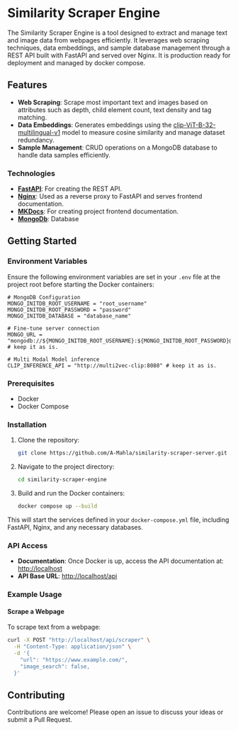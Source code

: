 
# Similarity Scraper Engine

The Similarity Scraper Engine is a tool designed to extract and manage text and image data from webpages efficiently. It leverages web scraping techniques, data embeddings, and sample database management through a REST API built with FastAPI and served over Nginx. It is production ready for deployment and managed by docker compose.

## Features

- **Web Scraping**: Scrape most important text and images based on attributes such as depth, child element count, text density and tag matching.
- **Data Embeddings**: Generates embeddings using the [clip-ViT-B-32-multilingual-v1](https://huggingface.co/sentence-transformers/clip-ViT-B-32-multilingual-v1) model to measure cosine similarity and manage dataset redundancy.
- **Sample Management**: CRUD operations on a MongoDB database to handle data samples efficiently.

### Technologies

- **[FastAPI](https://fastapi.tiangolo.com/)**: For creating the REST API.
- **[Nginx](https://nginx.org/)**: Used as a reverse proxy to FastAPI and serves frontend documentation.
- **[MKDocs](https://www.mkdocs.org/)**: For creating project frontend documentation.
- **[MongoDb](https://www.mongodb.com/)**: Database

## Getting Started

### Environment Variables

Ensure the following environment variables are set in your `.env` file at the project root before starting the Docker containers:

```
# MongoDB Configuration
MONGO_INITDB_ROOT_USERNAME = "root_username"
MONGO_INITDB_ROOT_PASSWORD = "password"
MONGO_INITDB_DATABASE = "database_name"

# Fine-tune server connection
MONGO_URL = "mongodb://${MONGO_INITDB_ROOT_USERNAME}:${MONGO_INITDB_ROOT_PASSWORD}@mongodb:27017" # keep it as is.

# Multi Modal Model inference
CLIP_INFERENCE_API = "http://multi2vec-clip:8080" # keep it as is.
```

### Prerequisites

- Docker
- Docker Compose

### Installation

1. Clone the repository:
   ```bash
   git clone https://github.com/A-Mahla/similarity-scraper-server.git
   ```
2. Navigate to the project directory:
   ```bash
   cd similarity-scraper-engine
   ```

3. Build and run the Docker containers:
   ```bash
   docker compose up --build
   ```

This will start the services defined in your `docker-compose.yml` file, including FastAPI, Nginx, and any necessary databases.

### API Access

- **Documentation**: Once Docker is up, access the API documentation at: [http://localhost](http://localhost)
- **API Base URL**: [http://localhost/api](http://localhost/api)

### Example Usage

#### Scrape a Webpage

To scrape text from a webpage:

```bash
curl -X POST "http://localhost/api/scraper" \
  -H "Content-Type: application/json" \
  -d '{
    "url": "https://www.example.com/",
    "image_search": false,
  }'
```

## Contributing

Contributions are welcome! Please open an issue to discuss your ideas or submit a Pull Request.
